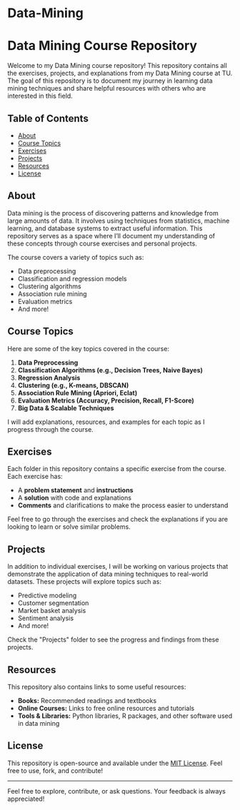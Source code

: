 # Data-Mining
# Data Mining Course Repository

Welcome to my Data Mining course repository! This repository contains all the exercises, projects, and explanations from my Data Mining course at TU. The goal of this repository is to document my journey in learning data mining techniques and share helpful resources with others who are interested in this field.

## Table of Contents
- [About](#about)
- [Course Topics](#course-topics)
- [Exercises](#exercises)
- [Projects](#projects)
- [Resources](#resources)
- [License](#license)

## About
Data mining is the process of discovering patterns and knowledge from large amounts of data. It involves using techniques from statistics, machine learning, and database systems to extract useful information. This repository serves as a space where I’ll document my understanding of these concepts through course exercises and personal projects.

The course covers a variety of topics such as:
- Data preprocessing
- Classification and regression models
- Clustering algorithms
- Association rule mining
- Evaluation metrics
- And more!

## Course Topics
Here are some of the key topics covered in the course:
1. **Data Preprocessing**
2. **Classification Algorithms (e.g., Decision Trees, Naive Bayes)**
3. **Regression Analysis**
4. **Clustering (e.g., K-means, DBSCAN)**
5. **Association Rule Mining (Apriori, Eclat)**
6. **Evaluation Metrics (Accuracy, Precision, Recall, F1-Score)**
7. **Big Data & Scalable Techniques**

I will add explanations, resources, and examples for each topic as I progress through the course.

## Exercises
Each folder in this repository contains a specific exercise from the course. Each exercise has:
- A **problem statement** and **instructions**
- A **solution** with code and explanations
- **Comments** and clarifications to make the process easier to understand

Feel free to go through the exercises and check the explanations if you are looking to learn or solve similar problems.

## Projects
In addition to individual exercises, I will be working on various projects that demonstrate the application of data mining techniques to real-world datasets. These projects will explore topics such as:
- Predictive modeling
- Customer segmentation
- Market basket analysis
- Sentiment analysis
- And more!

Check the "Projects" folder to see the progress and findings from these projects.

## Resources
This repository also contains links to some useful resources:
- **Books:** Recommended readings and textbooks
- **Online Courses:** Links to free online resources and tutorials
- **Tools & Libraries:** Python libraries, R packages, and other software used in data mining

## License
This repository is open-source and available under the [MIT License](LICENSE). Feel free to use, fork, and contribute!

---

Feel free to explore, contribute, or ask questions. Your feedback is always appreciated!
